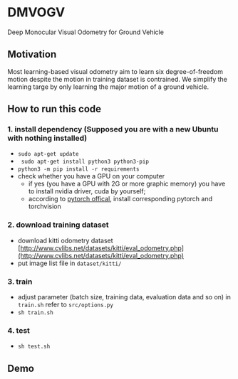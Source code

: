 # DMVOGV
Deep Monocular Visual Odometry for Ground Vehicle

## Motivation
Most learning-based visual odometry aim to learn six degree-of-freedom motion despite the motion in training dataset is contrained. We simplify the learning targe by only learning the major motion of a ground vehicle.


## How to run this code
###  1. install dependency (Supposed you are with a new Ubuntu with nothing installed)
* `sudo apt-get update `
* ` sudo apt-get install python3 python3-pip`
* `python3 -m pip install -r requirements`
* check whether you have a GPU on your computer 
	* if yes (you have a GPU with 2G or more graphic memory) you have to install nvidia driver, cuda by yourself;
	* according to [pytorch offical](https://pytorch.org/), install corresponding pytorch and torchvision



###  2. download training dataset
* download kitti odometry dataset [http://www.cvlibs.net/datasets/kitti/eval_odometry.php](http://www.cvlibs.net/datasets/kitti/eval_odometry.php)
* put image list file in `dataset/kitti/`

###  3. train
* adjust parameter (batch size, training data, evaluation data and so on) in `train.sh` refer to `src/options.py`
* `sh train.sh`

###  4. test
* `sh test.sh`

## Demo
